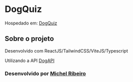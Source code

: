# DogQuiz

Hospedado em: [DogQuiz](https://dogquiz.vercel.app)

## Sobre o projeto

Desenvolvido com ReactJS/TailwindCSS/ViteJS/Typescript  

Utilizando a API [DogAPI](https://dog.ceo/dog-api/)  


### Desenvolvido por [Michel Ribeiro](linkedin.com/in/michelribeiro1/)
